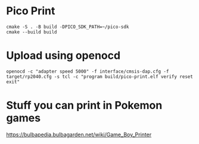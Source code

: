 # Pico Print

```
cmake -S . -B build -DPICO_SDK_PATH=~/pico-sdk
cmake --build build
```

# Upload using openocd

```
openocd -c "adapter speed 5000" -f interface/cmsis-dap.cfg -f target/rp2040.cfg -s tcl -c "program build/pico-print.elf verify reset exit"
```

# Stuff you can print in Pokemon games
https://bulbapedia.bulbagarden.net/wiki/Game_Boy_Printer
